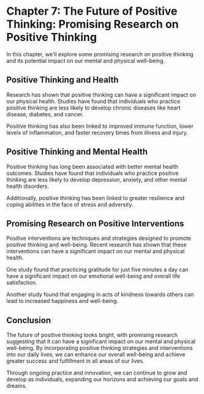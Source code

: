 Chapter 7: The Future of Positive Thinking: Promising Research on Positive Thinking
===================================================================================

In this chapter, we'll explore some promising research on positive thinking and its potential impact on our mental and physical well-being.

Positive Thinking and Health
----------------------------

Research has shown that positive thinking can have a significant impact on our physical health. Studies have found that individuals who practice positive thinking are less likely to develop chronic diseases like heart disease, diabetes, and cancer.

Positive thinking has also been linked to improved immune function, lower levels of inflammation, and faster recovery times from illness and injury.

Positive Thinking and Mental Health
-----------------------------------

Positive thinking has long been associated with better mental health outcomes. Studies have found that individuals who practice positive thinking are less likely to develop depression, anxiety, and other mental health disorders.

Additionally, positive thinking has been linked to greater resilience and coping abilities in the face of stress and adversity.

Promising Research on Positive Interventions
--------------------------------------------

Positive interventions are techniques and strategies designed to promote positive thinking and well-being. Recent research has shown that these interventions can have a significant impact on our mental and physical health.

One study found that practicing gratitude for just five minutes a day can have a significant impact on our emotional well-being and overall life satisfaction.

Another study found that engaging in acts of kindness towards others can lead to increased happiness and well-being.

Conclusion
----------

The future of positive thinking looks bright, with promising research suggesting that it can have a significant impact on our mental and physical well-being. By incorporating positive thinking strategies and interventions into our daily lives, we can enhance our overall well-being and achieve greater success and fulfillment in all areas of our lives.

Through ongoing practice and innovation, we can continue to grow and develop as individuals, expanding our horizons and achieving our goals and dreams.
